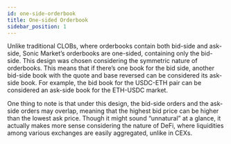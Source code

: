 ```yaml
---
id: one-side-orderbook
title: One-sided Orderbook
sidebar_position: 1
---
```

Unlike traditional CLOBs, where orderbooks contain both bid-side and ask-side, Sonic Market’s orderbooks are one-sided, containing only the bid-side. This design was chosen considering the symmetric nature of orderbooks. This means that if there’s one book for the bid side, another bid-side book with the quote and base reversed can be considered its ask-side book. For example, the bid book for the USDC-ETH pair can be considered an ask-side book for the ETH-USDC market.

One thing to note is that under this design, the bid-side orders and the ask-side orders may overlap, meaning that the highest bid price can be higher than the lowest ask price. Though it might sound “unnatural” at a glance, it actually makes more sense considering the nature of DeFi, where liquidities among various exchanges are easily aggregated, unlike in CEXs.